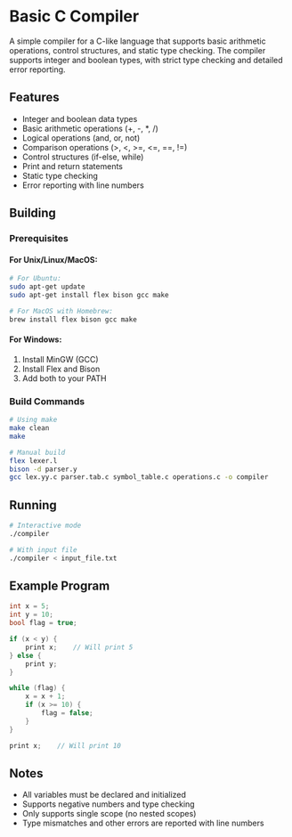 # Basic C Compiler

A simple compiler for a C-like language that supports basic arithmetic operations, control structures, and static type checking. The compiler supports integer and boolean types, with strict type checking and detailed error reporting.

## Features

- Integer and boolean data types
- Basic arithmetic operations (+, -, *, /)
- Logical operations (and, or, not)
- Comparison operations (>, <, >=, <=, ==, !=)
- Control structures (if-else, while)
- Print and return statements
- Static type checking
- Error reporting with line numbers

## Building

### Prerequisites

#### For Unix/Linux/MacOS:
```bash
# For Ubuntu:
sudo apt-get update
sudo apt-get install flex bison gcc make

# For MacOS with Homebrew:
brew install flex bison gcc make
```

#### For Windows:
1. Install MinGW (GCC)
2. Install Flex and Bison
3. Add both to your PATH

### Build Commands

```bash
# Using make
make clean
make

# Manual build
flex lexer.l
bison -d parser.y
gcc lex.yy.c parser.tab.c symbol_table.c operations.c -o compiler
```

## Running

```bash
# Interactive mode
./compiler

# With input file
./compiler < input_file.txt
```

## Example Program

```c
int x = 5;
int y = 10;
bool flag = true;

if (x < y) {
    print x;    // Will print 5
} else {
    print y;
}

while (flag) {
    x = x + 1;
    if (x >= 10) {
        flag = false;
    }
}

print x;    // Will print 10
```

## Notes
- All variables must be declared and initialized
- Supports negative numbers and type checking
- Only supports single scope (no nested scopes)
- Type mismatches and other errors are reported with line numbers